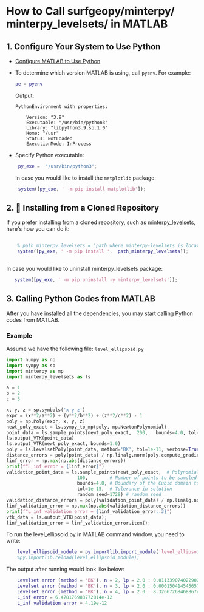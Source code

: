 # How to Call surfgeopy/minterpy/ minterpy_levelsets/ in MATLAB

## 1. Configure Your System to Use Python

- [Configure MATLAB to Use Python](https://www.mathworks.com/help/matlab/matlab_external/install-supported-python-implementation.html)

- To determine which version MATLAB is using, call `pyenv`. For example:

    ```matlab
    pe = pyenv
    ```

    Output:
    ```
    PythonEnvironment with properties:

        Version: "3.9"
        Executable: "/usr/bin/python3"
        Library: "libpython3.9.so.1.0"
        Home: "/usr"
        Status: NotLoaded
        ExecutionMode: InProcess
    ```

- Specify Python executable:
  
    ```matlab
     py_exe =  "/usr/bin/python3";
    ```
    
    In case you would like to install the `matplotlib` package:
  
    ```matlab
     system([py_exe, ' -m pip install matplotlib']);
    ```

## 2. 🚀 Installing from a Cloned Repository

If you prefer installing from a cloned repository, such as [minterpy_levelsets](https://github.com/minterpy-project/minterpy-levelsets), here's how you can do it:

```matlab
    
    % path_minterpy_levelsets = 'path where minterpy-levelsets is located';
    system([py_exe, ' -m pip install ',  path_minterpy_levelsets]);
    
```

In case you would like to uninstall minterpy_levelsets package:

 ```matlab
    system([py_exe, ' -m pip uninstall -y minterpy_levelsets']);
```

## 3. Calling Python Codes from MATLAB

After you have installed all the dependencies, you may start calling Python codes from MATLAB.

### Example

Assume we have the following file: `level_ellipsoid.py`

```python
import numpy as np
import sympy as sp
import minterpy as mp
import minterpy_levelsets as ls

a = 1
b = 2
c = 3

x, y, z = sp.symbols('x y z')
expr = (x**2/a**2) + (y**2/b**2) + (z**2/c**2) - 1
poly = sp.Poly(expr, x, y, z)
newt_poly_exact = ls.sympy_to_mp(poly, mp.NewtonPolynomial)
point_data = ls.sample_points(newt_poly_exact,  200,   bounds=4.0, tol=1e-15, random_seed=42) # random seed
ls.output_VTK(point_data)
ls.output_VTR(newt_poly_exact, bounds=1.0)
poly = ls.LevelsetPoly(point_data, method='BK', tol=1e-11, verbose=True)
distance_errors = poly(point_data) / np.linalg.norm(poly.compute_gradients_at(point_data), axis=1)
linf_error = np.max(np.abs(distance_errors))
print(f"L_inf error = {linf_error}")
validation_point_data = ls.sample_points(newt_poly_exact,  # Polynomial in Newton basis
                          100,        # Number of points to be sampled
                          bounds=4.0, # Boundary of the Cubic domain to be sampled
                          tol=1e-15,  # Tolerance in solution
                          random_seed=1729) # random seed
validation_distance_errors = poly(validation_point_data) / np.linalg.norm(poly.compute_gradients_at(validation_point_data),axis=1)
linf_validation_error = np.max(np.abs(validation_distance_errors))
print(f"L_inf validation error = {linf_validation_error:.3}")
vtk_data = ls.output_VTK(point_data);
linf_validation_error = linf_validation_error.item();

```
To run the level_ellipsoid.py in MATLAB command window, you need to write:


```matlab
    level_ellipsoid_module = py.importlib.import_module('level_ellipsoid');
    %py.importlib.reload(level_ellipsoid_module);
 ```
The output after running would look like below:

```matlab
    Levelset error (method = 'BK'), n = 2, lp = 2.0 : 0.011339074022902632
    Levelset error (method = 'BK'), n = 3, lp = 2.0 : 0.00015041454565755763
    Levelset error (method = 'BK'), n = 4, lp = 2.0 : 8.326672684688674e-17
    L_inf error = 6.478176983772814e-12
    L_inf validation error = 4.19e-12
```
